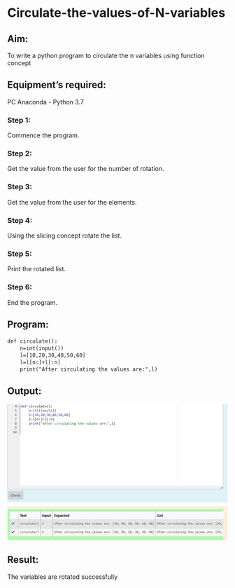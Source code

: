 # Circulate-the-values-of-N-variables
## Aim:
To write a python program to circulate the n variables using function concept
## Equipment’s required:
PC
Anaconda - Python 3.7
### Step 1: 
Commence the program.
### Step 2: 
Get the value from the user for the number of rotation.
### Step 3: 
Get the value from the user for the elements.
### Step 4: 
Using the slicing concept rotate the list.
### Step 5: 
Print the rotated list.
### Step 6: 
End the program.
## Program:
~~~
def circulate():
    n=int(input())
    l=[10,20,30,40,50,60]
    l=l[n:]+l[:n]
    print("After circulating the values are:",l)
~~~
## Output:
![Logo](cir.jpg)
## Result:
The variables are rotated successfully